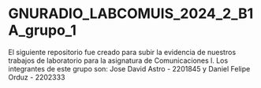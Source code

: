 # GNURADIO_LABCOMUIS_2024_2_B1A_grupo_1
El siguiente repositorio fue creado para subir la evidencia de nuestros trabajos de laboratorio para la asignatura de Comunicaciones l. Los integrantes de este grupo son: Jose David Astro - 2201845 y Daniel Felipe Orduz - 2202333
